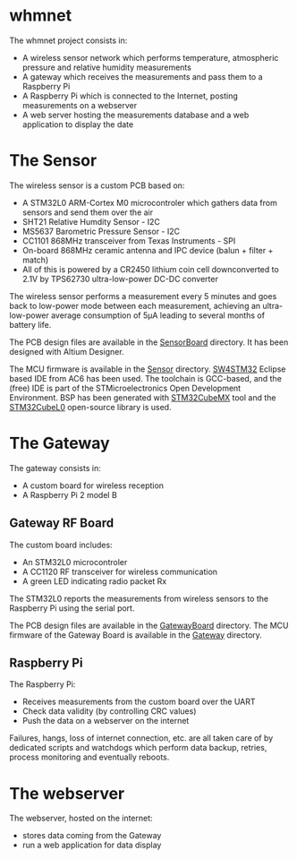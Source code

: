 # whmnet

The whmnet project consists in:
- A wireless sensor network which performs temperature, atmospheric pressure and relative humidity measurements
- A gateway which receives the measurements and pass them to a Raspberry Pi
- A Raspberry Pi which is connected to the Internet, posting measurements on a webserver
- A web server hosting the measurements database and a web application to display the date

# The Sensor

The wireless sensor is a custom PCB based on:
- A STM32L0 ARM-Cortex M0 microcontroler which gathers data from sensors and send them over the air
- SHT21 Relative Humdity Sensor - I2C
- MS5637 Barometric Pressure Sensor - I2C
- CC1101 868MHz transceiver from Texas Instruments - SPI
- On-board 868MHz ceramic antenna and IPC device (balun + filter + match)
- All of this is powered by a CR2450 lithium coin cell downconverted to 2.1V by TPS62730 ultra-low-power DC-DC converter

The wireless sensor performs a measurement every 5 minutes and goes back to low-power mode between each measurement, achieving an ultra-low-power average consumption of 5µA leading to several months of battery life.

The PCB design files are available in the [SensorBoard](./SensorBoard/) directory. It has been designed with Altium Designer.

The MCU firmware is available in the [Sensor](./Sensor/) directory. [SW4STM32](http://www.openstm32.org) Eclipse based IDE from AC6 has been used. The toolchain is GCC-based, and the (free) IDE is part of the STMicroelectronics Open Development Environment. BSP has been generated with [STM32CubeMX](http://www.st.com/en/development-tools/stm32cubemx.html) tool and the [STM32CubeL0](http://www.st.com/en/embedded-software/stm32cubel0.html) open-source library is used.

# The Gateway

The gateway consists in:
- A custom board for wireless reception
- A Raspberry Pi 2 model B

## Gateway RF Board

The custom board includes:
- An STM32L0 microcontroler
- A CC1120 RF transceiver for wireless communication
- A green LED indicating radio packet Rx

The STM32L0 reports the measurements from wireless sensors to the Raspberry Pi using the serial port.

The PCB design files are available in the [GatewayBoard](./GatewayBoard/) directory.
The MCU firmware of the Gateway Board is available in the [Gateway](./Gateway/) directory.

## Raspberry Pi

The Raspberry Pi:
- Receives measurements from the custom board over the UART
- Check data validity (by controlling CRC values)
- Push the data on a webserver on the internet

Failures, hangs, loss of internet connection, etc. are all taken care of by dedicated scripts and watchdogs which perform data backup, retries, process monitoring and eventually reboots.

# The webserver

The webserver, hosted on the internet:
- stores data coming from the Gateway
- run a web application for data display



